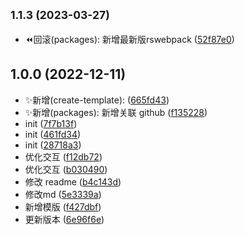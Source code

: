 ## <small>1.1.3 (2023-03-27)</small>

* ⏪回滚(packages): 新增最新版rswebpack ([52f87e0](https://github.com/2401345934/alan-test-cli/commit/52f87e0))



## 1.0.0 (2022-12-11)

* ✨新增(create-template): ([665fd43](https://github.com/2401345934/alan-test-cli/commit/665fd43))
* ✨新增(packages): 新增关联 github ([f135228](https://github.com/2401345934/alan-test-cli/commit/f135228))
* init ([7f7b13f](https://github.com/2401345934/alan-test-cli/commit/7f7b13f))
* init ([461fd34](https://github.com/2401345934/alan-test-cli/commit/461fd34))
* init ([28718a3](https://github.com/2401345934/alan-test-cli/commit/28718a3))
* 优化交互 ([f12db72](https://github.com/2401345934/alan-test-cli/commit/f12db72))
* 优化交互 ([b030490](https://github.com/2401345934/alan-test-cli/commit/b030490))
* 修改 readme ([b4c143d](https://github.com/2401345934/alan-test-cli/commit/b4c143d))
* 修改md ([5e3339a](https://github.com/2401345934/alan-test-cli/commit/5e3339a))
* 新增模版 ([f427dbf](https://github.com/2401345934/alan-test-cli/commit/f427dbf))
* 更新版本 ([6e96f6e](https://github.com/2401345934/alan-test-cli/commit/6e96f6e))



